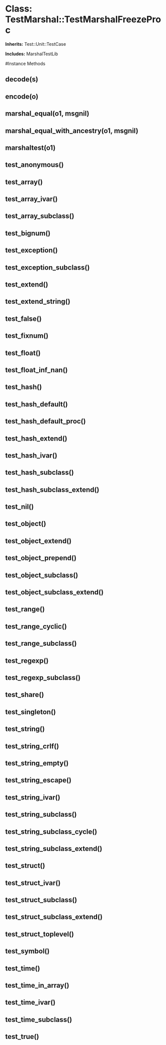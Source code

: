# Class: TestMarshal::TestMarshalFreezeProc
**Inherits:** Test::Unit::TestCase
    
**Includes:** MarshalTestLib
  




#Instance Methods
## decode(s) [](#method-i-decode)

## encode(o) [](#method-i-encode)

## marshal_equal(o1, msgnil) [](#method-i-marshal_equal)

## marshal_equal_with_ancestry(o1, msgnil) [](#method-i-marshal_equal_with_ancestry)

## marshaltest(o1) [](#method-i-marshaltest)

## test_anonymous() [](#method-i-test_anonymous)

## test_array() [](#method-i-test_array)

## test_array_ivar() [](#method-i-test_array_ivar)

## test_array_subclass() [](#method-i-test_array_subclass)

## test_bignum() [](#method-i-test_bignum)

## test_exception() [](#method-i-test_exception)

## test_exception_subclass() [](#method-i-test_exception_subclass)

## test_extend() [](#method-i-test_extend)

## test_extend_string() [](#method-i-test_extend_string)

## test_false() [](#method-i-test_false)

## test_fixnum() [](#method-i-test_fixnum)

## test_float() [](#method-i-test_float)

## test_float_inf_nan() [](#method-i-test_float_inf_nan)

## test_hash() [](#method-i-test_hash)

## test_hash_default() [](#method-i-test_hash_default)

## test_hash_default_proc() [](#method-i-test_hash_default_proc)

## test_hash_extend() [](#method-i-test_hash_extend)

## test_hash_ivar() [](#method-i-test_hash_ivar)

## test_hash_subclass() [](#method-i-test_hash_subclass)

## test_hash_subclass_extend() [](#method-i-test_hash_subclass_extend)

## test_nil() [](#method-i-test_nil)

## test_object() [](#method-i-test_object)

## test_object_extend() [](#method-i-test_object_extend)

## test_object_prepend() [](#method-i-test_object_prepend)

## test_object_subclass() [](#method-i-test_object_subclass)

## test_object_subclass_extend() [](#method-i-test_object_subclass_extend)

## test_range() [](#method-i-test_range)

## test_range_cyclic() [](#method-i-test_range_cyclic)

## test_range_subclass() [](#method-i-test_range_subclass)

## test_regexp() [](#method-i-test_regexp)

## test_regexp_subclass() [](#method-i-test_regexp_subclass)

## test_share() [](#method-i-test_share)

## test_singleton() [](#method-i-test_singleton)

## test_string() [](#method-i-test_string)

## test_string_crlf() [](#method-i-test_string_crlf)

## test_string_empty() [](#method-i-test_string_empty)

## test_string_escape() [](#method-i-test_string_escape)

## test_string_ivar() [](#method-i-test_string_ivar)

## test_string_subclass() [](#method-i-test_string_subclass)

## test_string_subclass_cycle() [](#method-i-test_string_subclass_cycle)

## test_string_subclass_extend() [](#method-i-test_string_subclass_extend)

## test_struct() [](#method-i-test_struct)

## test_struct_ivar() [](#method-i-test_struct_ivar)

## test_struct_subclass() [](#method-i-test_struct_subclass)

## test_struct_subclass_extend() [](#method-i-test_struct_subclass_extend)

## test_struct_toplevel() [](#method-i-test_struct_toplevel)

## test_symbol() [](#method-i-test_symbol)

## test_time() [](#method-i-test_time)

## test_time_in_array() [](#method-i-test_time_in_array)

## test_time_ivar() [](#method-i-test_time_ivar)

## test_time_subclass() [](#method-i-test_time_subclass)

## test_true() [](#method-i-test_true)

